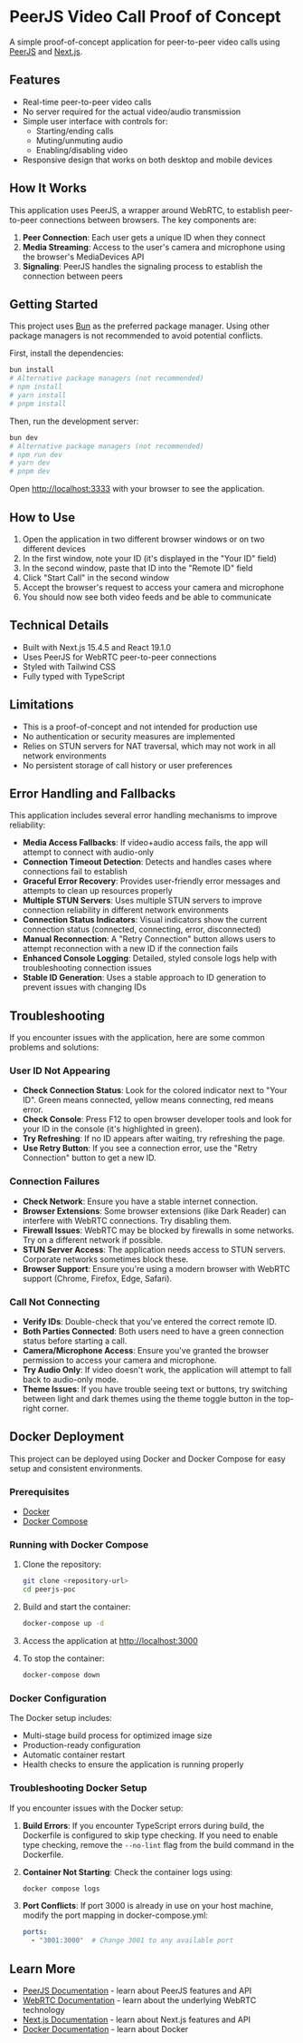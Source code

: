 # PeerJS Video Call Proof of Concept

A simple proof-of-concept application for peer-to-peer video calls using [PeerJS](https://peerjs.com/) and [Next.js](https://nextjs.org).

## Features

- Real-time peer-to-peer video calls
- No server required for the actual video/audio transmission
- Simple user interface with controls for:
  - Starting/ending calls
  - Muting/unmuting audio
  - Enabling/disabling video
- Responsive design that works on both desktop and mobile devices

## How It Works

This application uses PeerJS, a wrapper around WebRTC, to establish peer-to-peer connections between browsers. The key components are:

1. **Peer Connection**: Each user gets a unique ID when they connect
2. **Media Streaming**: Access to the user's camera and microphone using the browser's MediaDevices API
3. **Signaling**: PeerJS handles the signaling process to establish the connection between peers

## Getting Started

This project uses [Bun](https://bun.sh/) as the preferred package manager. Using other package managers is not recommended to avoid potential conflicts.

First, install the dependencies:

```bash
bun install
# Alternative package managers (not recommended)
# npm install
# yarn install
# pnpm install
```

Then, run the development server:

```bash
bun dev
# Alternative package managers (not recommended)
# npm run dev
# yarn dev
# pnpm dev
```

Open [http://localhost:3333](http://localhost:3333) with your browser to see the application.

## How to Use

1. Open the application in two different browser windows or on two different devices
2. In the first window, note your ID (it's displayed in the "Your ID" field)
3. In the second window, paste that ID into the "Remote ID" field
4. Click "Start Call" in the second window
5. Accept the browser's request to access your camera and microphone
6. You should now see both video feeds and be able to communicate

## Technical Details

- Built with Next.js 15.4.5 and React 19.1.0
- Uses PeerJS for WebRTC peer-to-peer connections
- Styled with Tailwind CSS
- Fully typed with TypeScript

## Limitations

- This is a proof-of-concept and not intended for production use
- No authentication or security measures are implemented
- Relies on STUN servers for NAT traversal, which may not work in all network environments
- No persistent storage of call history or user preferences

## Error Handling and Fallbacks

This application includes several error handling mechanisms to improve reliability:

- **Media Access Fallbacks**: If video+audio access fails, the app will attempt to connect with audio-only
- **Connection Timeout Detection**: Detects and handles cases where connections fail to establish
- **Graceful Error Recovery**: Provides user-friendly error messages and attempts to clean up resources properly
- **Multiple STUN Servers**: Uses multiple STUN servers to improve connection reliability in different network environments
- **Connection Status Indicators**: Visual indicators show the current connection status (connected, connecting, error, disconnected)
- **Manual Reconnection**: A "Retry Connection" button allows users to attempt reconnection with a new ID if the connection fails
- **Enhanced Console Logging**: Detailed, styled console logs help with troubleshooting connection issues
- **Stable ID Generation**: Uses a stable approach to ID generation to prevent issues with changing IDs

## Troubleshooting

If you encounter issues with the application, here are some common problems and solutions:

### User ID Not Appearing
- **Check Connection Status**: Look for the colored indicator next to "Your ID". Green means connected, yellow means connecting, red means error.
- **Check Console**: Press F12 to open browser developer tools and look for your ID in the console (it's highlighted in green).
- **Try Refreshing**: If no ID appears after waiting, try refreshing the page.
- **Use Retry Button**: If you see a connection error, use the "Retry Connection" button to get a new ID.

### Connection Failures
- **Check Network**: Ensure you have a stable internet connection.
- **Browser Extensions**: Some browser extensions (like Dark Reader) can interfere with WebRTC connections. Try disabling them.
- **Firewall Issues**: WebRTC may be blocked by firewalls in some networks. Try on a different network if possible.
- **STUN Server Access**: The application needs access to STUN servers. Corporate networks sometimes block these.
- **Browser Support**: Ensure you're using a modern browser with WebRTC support (Chrome, Firefox, Edge, Safari).

### Call Not Connecting
- **Verify IDs**: Double-check that you've entered the correct remote ID.
- **Both Parties Connected**: Both users need to have a green connection status before starting a call.
- **Camera/Microphone Access**: Ensure you've granted the browser permission to access your camera and microphone.
- **Try Audio Only**: If video doesn't work, the application will attempt to fall back to audio-only mode.
- **Theme Issues**: If you have trouble seeing text or buttons, try switching between light and dark themes using the theme toggle button in the top-right corner.

## Docker Deployment

This project can be deployed using Docker and Docker Compose for easy setup and consistent environments.

### Prerequisites

- [Docker](https://docs.docker.com/get-docker/)
- [Docker Compose](https://docs.docker.com/compose/install/)

### Running with Docker Compose

1. Clone the repository:
   ```bash
   git clone <repository-url>
   cd peerjs-poc
   ```

2. Build and start the container:
   ```bash
   docker-compose up -d
   ```

3. Access the application at [http://localhost:3000](http://localhost:3000)

4. To stop the container:
   ```bash
   docker-compose down
   ```

### Docker Configuration

The Docker setup includes:
- Multi-stage build process for optimized image size
- Production-ready configuration
- Automatic container restart
- Health checks to ensure the application is running properly

### Troubleshooting Docker Setup

If you encounter issues with the Docker setup:

1. **Build Errors**: If you encounter TypeScript errors during build, the Dockerfile is configured to skip type checking. If you need to enable type checking, remove the `--no-lint` flag from the build command in the Dockerfile.

2. **Container Not Starting**: Check the container logs using:
   ```bash
   docker compose logs
   ```

3. **Port Conflicts**: If port 3000 is already in use on your host machine, modify the port mapping in docker-compose.yml:
   ```yaml
   ports:
     - "3001:3000"  # Change 3001 to any available port
   ```

## Learn More

- [PeerJS Documentation](https://peerjs.com/docs) - learn about PeerJS features and API
- [WebRTC Documentation](https://webrtc.org/) - learn about the underlying WebRTC technology
- [Next.js Documentation](https://nextjs.org/docs) - learn about Next.js features and API
- [Docker Documentation](https://docs.docker.com/) - learn about Docker

